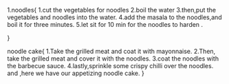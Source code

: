  1.noodles{
1.cut the vegetables for noodles
2.boil the water
3.then,put the vegetables and noodles into the water.
4.add the masala to the noodles,and boil it for three minutes.
5.let sit for 10 min for the noodles to harden  .

}

noodle cake{
1.Take the grilled meat and coat it with mayonnaise.
2.Then, take the grilled meat and cover it with the noodles.
3.coat the noodles with the barbecue sauce.
4.lastly,sprinkle some crispy chilli over the noodles.
and ,here we have our appetizing noodle cake.
}
